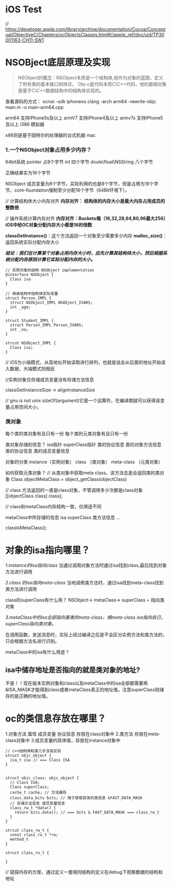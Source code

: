 # iOS Test

// https://developer.apple.com/library/archive/documentation/Cocoa/Conceptual/ObjectiveC/Chapters/ocObjectsClasses.html#//apple_ref/doc/uid/TP30001163-CH11-SW1

# NSOBject底层原理及实现
> NSObject的概念：NSObject本质是一个结构体,他作为对象的蓝图，定义了所有类的基本接口和特诊。
> Obj-c是代码本质C\C++代码，他的面相对象是基于C\C++数据结构中的结构体实现的。

查看源码的方式： xcrun -sdk iphoneos clang -arch arm64 -rewrite-objc main.m -o main-arm64.cpp

arm64 支持iPhone5s及以上
armV7 支持iPhone4及以上
armv7s 支持iPhone5及以上
i386 模拟器

x86则是基于因特尔的处理器的台式机器 mac

### 1.一个NSObject对象占用多少内存？
64bit系统
pointer 占8个字节
int 四个字节
doule\float\NSString 八个字节

正确结果实为16个字节

NSObject 成员变量为8个字节，实际利用的也是8个字节，但是占用为16个字节，core-foundation强制至少分配16个字节（64Bit环境下）。

// 计算结构体大小内存对齐
**内存对齐： 结构体的内存大小是最大内存占用成员的整数倍**

// 操作系统计算内存对齐
**内存对齐：Buckets桶（16,32,28,64,80,96最大256）iOS中给OC对象分配内存大小都是16的倍数**

**classGetInstance()**：这个方法返回一个对象至少需要多少内存
**malloc_size()**：返回系统实际分配内存大小

***结论：我们在计算某个对象占用内存大小时，应先计算其结构体大小，然后根据系统分配内存原则计算它实际分配内存的大小。***

```
// 实例对象的结构 NSObject implementation
@interface NSObject {
  Class isa
}

// 继承结构中结构体实际变量
struct Person_IMPL {
  struct NSObject_IMPL NSObject_IVARS;
  int _age;
}

struct Student_IMPL {
  struct Person_IMPL Person_IVARS;
  int _no;
}

strcut NSObject_IMPL {
  Class isa;
}

```

// iOS为小端模式，从高地址开始读取进行排列，也就是说会从后面的地址开始读入数据，大端模式则相反

//实例对象仅存储成员变量没有存储方法信息

classGetInstanceSize -> alignInstanceSize

// gnu is not unix
sizeOf(argument)它是一个运算符，在编译期就可以获得该变量占用空间大小。 

### 类对象
每个类的类对象有且只有一份
每个类的元类对象有且只有一份

类对象存储的信息？
isa指针
superClass指针
类的协议信息  类的对象方法信息
类的协议信息  类的成员变量信息

对象的分类
instance（实例对象）
class （类对象）
meta-class （元类对象）

如何获取元类对象？
// 从类对象中获取meta class，该方法总是会返回类的类对象
Class objectMetaClass = object_getClass(objectClass)

// class 方法返回的一直是class对象，不管调用多少次都是class对象
[[objectClass class] class];

// class和metaClass内存结构一致，仅用途不同

metaClass中所存储的信息
isa
superClass
类方法信息
...

classIsMetaClass();


# 对象的isa指向哪里？
*1.instance的isa指向class*
当通过调用对象方法时通过isa找到class,最后找到对象方法进行调用

*2.class 的isa指向meta-class*
当地调用类方法时，通过isa找到meta-class找到类方法进行调用

class的superClass有什么用？
NSObject-> metaClass-> superClass = 指向类对象

*3.metaClass中的isa全部指向基类的meta-class，根meta-class isa指向自己，superClass指向类对象。*

在调用函数，发送消息时，实际上经过编译之后是不会区分实例方法和类方法的，只会根据方法名进行识别。

metaClass中的isa有什么用途？


## isa中储存地址是否指向的就是类对象的地址?
不是！！现在版本实例对象和class以及metaClass中的isa全部都需要再&ISA_MASK才能得到class或者metaClass真正的地址值。注意superClass则储存的是正确的地址值。

# oc的类信息存放在哪里？
1.对象方法 属性 成员变量 协议信息 存放在class对象中
2.类方法 存放在meta-class对象中
3.成员变量的具体值，存放在instance对象中

```
// c++结构体和类几乎没有区别
struct objc_object {
  isa_t isa // === Class ISA
}


struct objc_class: objc_object {
  // Class ISA;
  Class superClass;
  cache_t cache; // 方法缓存
  class_data_bits bits; // 用于获取具体的类信息 &FAST_DATA_MASK
  // 存储方法信息 成员变量信息
  class_rw_t *data() {
    return bits.data(); // === bits & FAST_DATA_MASK === class_rw_t
  }
}

strcut class_rw_t {
  const class_ro_t *ro;
  method_t
}

struct class_ro_t {
  
}
```


// 窥探内存的方案，通过定义一套相同结构的定义在debug下观察数据的结构和地址
